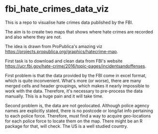 # fbi_hate_crimes_data_viz

This is a repo to visualise hate crimes data published by the FBI.

The aim is to create two maps that shows where hate crimes are recorded and also where they are not.

The idea is drawn from ProPublica's amazing viz https://projects.propublica.org/graphics/hatecrime-map.

First task is to download and clean data from FBI's website https://ucr.fbi.gov/hate-crime/2016/topic-pages/incidentsandoffenses.

First problem is that the data provided by the FBI come in excel format, which is quite inconvenient. What's more (or worse), there are many merged cells and header groupings, which makes it nearly impossible to work with the data. Therefore, it's necessary to pre-process the data manually. This is a huge pain and it will take time. 

Second problem is, the data are not geolocated. Although police agency names are explicitly stated, there is no postcode or long/lat info pertaining to each police force. Therefore, must find a way to acquire geo-locations for each police force to locate them on the map. There might be an R package for that, will check. The US is a well studied country.
